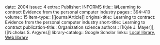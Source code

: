date:: 2004
issue:: 4
extra:: Publisher: INFORMS
title:: @Learning to contract Evidence from the personal computer industry
pages:: 394–410
volume:: 15
item-type:: [[journalArticle]]
original-title:: Learning to contract: Evidence from the personal computer industry
short-title:: Learning to contract
publication-title:: Organization science
authors:: [[Kyle J. Mayer]], [[Nicholas S. Argyres]]
library-catalog:: Google Scholar
links:: [Local library](zotero://select/library/items/863T8GQ4), [Web library](https://www.zotero.org/users/6520516/items/863T8GQ4)
